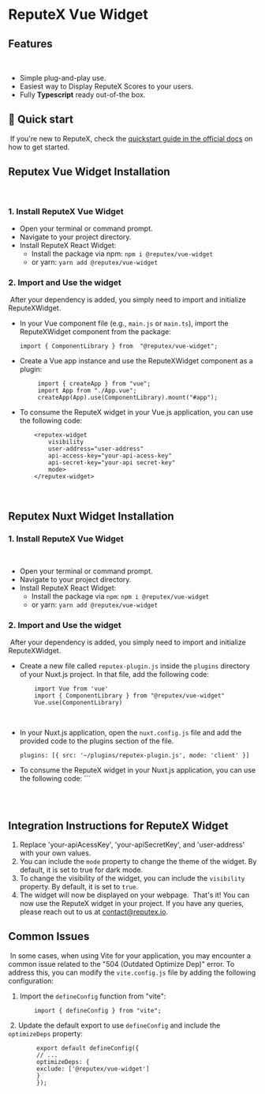 
# ReputeX Vue Widget
## Features
​
-   Simple plug-and-play use.
-   Easiest way to Display ReputeX Scores to your users.
-   Fully  **Typescript**  ready out-of-the box.
​
​
## 🚀 Quick start
​
If you're new to ReputeX, check the [quickstart guide in the official docs](https://docs.reputex.io/) on how to get started.
​
## Reputex Vue Widget Installation
​
### 1. Install ReputeX Vue Widget
- Open your terminal or command prompt.
- Navigate to your project directory.
- Install ReputeX React Widget:
    -   Install the package via npm:
	     `npm i @reputex/vue-widget`
	 - or yarn:
		 `yarn add @reputex/vue-widget`
​
### 2. Import and Use the widget
​
After your dependency is added, you simply need to import and initialize ReputeXWidget.
​
 - In your Vue component file (e.g., `main.js` or `main.ts`), import the ReputeXWidget component from the package:
    
    ```
    import { ComponentLibrary } from  "@reputex/vue-widget";
    ```
- Create a Vue app instance and use the ReputeXWidget component as a plugin:
   ```
        import { createApp } from "vue"; 
        import App from "./App.vue";
        createApp(App).use(ComponentLibrary).mount("#app");
	```
- To consume the ReputeX widget in your Vue.js application, you can use the following code:
   	```
        <reputex-widget 
	        visibility 
	        user-address="user-address" 
	        api-access-key="your-api-acess-key" 
	        api-secret-key="your-api secret-key" 
	        mode>
        </reputex-widget>
    ```
​
## Reputex Nuxt Widget Installation
### 1. Install ReputeX Vue Widget
​
-  Open your terminal or command prompt.
-  Navigate to your project directory.
-  Install ReputeX React Widget:
    -   Install the package via `npm`:
	     `npm i @reputex/vue-widget`
	 - or yarn:
		 `yarn add @reputex/vue-widget`
​
### 2. Import and Use the widget
​
After your dependency is added, you simply need to import and initialize ReputeXWidget.
​
 - Create a new file called `reputex-plugin.js` inside the `plugins` directory of your Nuxt.js project. In that file, add the following code:
    ```
        import Vue from 'vue' 
        import { ComponentLibrary } from "@reputex/vue-widget"
        Vue.use(ComponentLibrary)
    ```
​
​
 - In your Nuxt.js application, open the `nuxt.config.js` file and add the provided code to the plugins section of the file.
 	```
  	plugins: [{ src: '~/plugins/reputex-plugin.js', mode: 'client' }]
   	```
        
 - To consume the ReputeX widget in your Nuxt.js application, you can use the following code:
    	```
        <reputex-widget 
	        visibility 
	        user-address="user-address" 
	        api-access-key="your-api-acess-key" 
	        api-secret-key="your-api secret-key" 
	        mode>
        </reputex-widget>
	```        
​
## Integration Instructions for ReputeX Widget
1.  Replace 'your-apiAcessKey', 'your-apiSecretKey', and 'user-address' with your own values.
2.  You can include the `mode` property to change the theme of the widget. By default, it is set to true for dark mode.
3.  To change the visibility of the widget, you can include the `visibility` property. By default, it is set to `true`.
4.  The widget will now be displayed on your webpage.
​
That's it! You can now use the ReputeX widget in your project. If you have any queries, please reach out to us at [contact@reputex.io](mailto:contact@reputex.io).
​
## Common Issues
​
In some cases, when using Vite for your application, you may encounter a common issue related to the "504 (Outdated Optimize Dep)" error. To address this, you can modify the `vite.config.js` file by adding the following configuration:
1.  Import the `defineConfig` function from "vite":
   	```
		import { defineConfig } from "vite";
    ```
​
2.  Update the default export to use `defineConfig` and include the `optimizeDeps` property:​
```
		export default defineConfig({ 
		// ...
		optimizeDeps: {
		exclude: ['@reputex/vue-widget']
		}
		});
  ```
   
